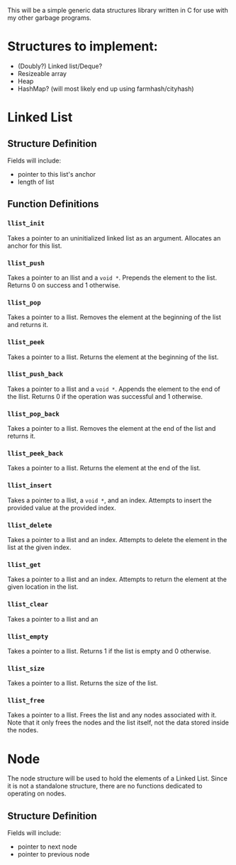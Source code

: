 This will be a simple generic data structures library written in C for use with
my other garbage programs.

# Structures to implement:
- (Doubly?) Linked list/Deque?
- Resizeable array
- Heap
- HashMap? (will most likely end up using farmhash/cityhash)

# Linked List

## Structure Definition
Fields will include:
- pointer to this list's anchor
- length of list

## Function Definitions

### `llist_init`
Takes a pointer to an uninitialized linked list as an argument. Allocates an
anchor for this list.

### `llist_push`
Takes a pointer to an llist and a `void *`. Prepends the element to the list.
Returns 0 on success and 1 otherwise.

### `llist_pop`
Takes a pointer to a llist. Removes the element at the beginning of the list
and returns it.

### `llist_peek`
Takes a pointer to a llist. Returns the element at the beginning of the list.

### `llist_push_back`
Takes a pointer to a llist and a `void *`. Appends the element to the end of the
llist. Returns 0 if the operation was successful and 1 otherwise.

### `llist_pop_back`
Takes a pointer to a llist. Removes the element at the end of the list and
returns it.

### `llist_peek_back`
Takes a pointer to a llist. Returns the element at the end of the list.

### `llist_insert`
Takes a pointer to a llist, a `void *`, and an index. Attempts to insert the
provided value at the provided index.

### `llist_delete`
Takes a pointer to a llist and an index. Attempts to delete the element in the
list at the given index.

### `llist_get`
Takes a pointer to a llist and an index. Attempts to return the element at the
given location in the list.

### `llist_clear`
Takes a pointer to a llist and an 

### `llist_empty`
Takes a pointer to a llist. Returns 1 if the list is empty and 0 otherwise.

### `llist_size`
Takes a pointer to a llist. Returns the size of the list.

### `llist_free`
Takes a pointer to a llist. Frees the list and any nodes associated with it.
Note that it only frees the nodes and the list itself, not the data stored
inside the nodes.

# Node
The node structure will be used to hold the elements of a Linked List. Since it
is not a standalone structure, there are no functions dedicated to operating on
nodes.

## Structure Definition
Fields will include:
- pointer to next node
- pointer to previous node
